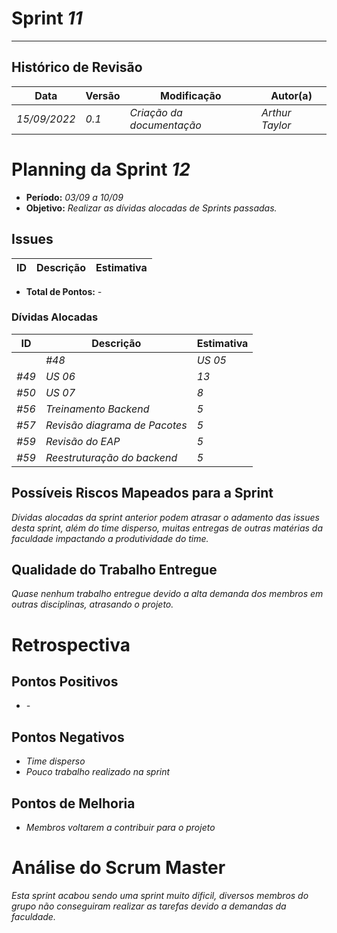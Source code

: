 <!---
O layout da documentação das sprints foi feito se baseando nos documentos produzidos
pela equipe do software Acácia, estando disponíveis em: 
<https://github.com/fga-eps-mds/2019.2-Acacia/tree/develop/docs/sprints>.
Tal layout é apenas um exemplo e pode vir a ser alterado a qualquer momento!
-->
# Sprint _11_
---
## Histórico de Revisão
| Data | Versão | Modificação | Autor(a) |
| --- | --- | --- | --- |
| _15/09/2022_ | _0.1_ | _Criação da documentação_ | _Arthur Taylor_ |

# Planning da Sprint _12_

- **Período:** _03/09 a 10/09_
- **Objetivo:** _Realizar as dívidas alocadas de Sprints passadas._

## Issues

| **ID** | **Descrição** | **Estimativa** |
| --- | --- | --- | 


- **Total de Pontos:** _-_

### Dívidas Alocadas
| **ID** | **Descrição** | **Estimativa** |
| --- | --------- | --------- | 
|| _#48_ | _US 05_ | _8_ |
| _#49_ | _US 06_ | _13_ |
| _#50_ | _US 07_ | _8_ |
| _#56_ | _Treinamento Backend_ | _5_ |
| _#57_ | _Revisão diagrama de Pacotes_ | _5_ |
| _#59_ | _Revisão do EAP_ | _5_ |
| _#59_ | _Reestruturação do backend_ | _5_ |

## Possíveis Riscos Mapeados para a Sprint

_Dívidas alocadas da sprint anterior podem atrasar o adamento das issues desta sprint, além do time disperso, muitas entregas de outras matérias da faculdade impactando a produtividade do time._

## Qualidade do Trabalho Entregue
_Quase nenhum trabalho entregue devido a alta demanda dos membros em outras disciplinas, atrasando o projeto._

# Retrospectiva

## Pontos Positivos
- _-_

## Pontos Negativos
- _Time disperso_
- _Pouco trabalho realizado na sprint_

## Pontos de Melhoria
- _Membros voltarem a contribuir para o projeto_

# Análise do Scrum Master
_Esta sprint acabou sendo uma sprint muito dificil, diversos membros do grupo não conseguiram realizar as tarefas devido a demandas da faculdade._
